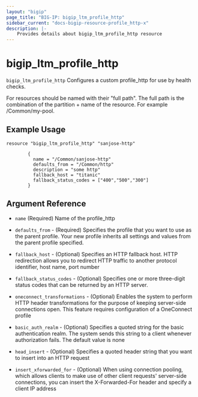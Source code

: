```yaml
---
layout: "bigip"
page_title: "BIG-IP: bigip_ltm_profile_http"
sidebar_current: "docs-bigip-resource-profile_http-x"
description: |-
    Provides details about bigip_ltm_profile_http resource
---
```


# bigip\_ltm\_profile_http

`bigip_ltm_profile_http` Configures a custom profile_http for use by health checks.

For resources should be named with their "full path". The full path is the combination of the partition + name of the resource. For example /Common/my-pool.

## Example Usage


```hcl
resource "bigip_ltm_profile_http" "sanjose-http"

        {
          name = "/Common/sanjose-http"
          defaults_from = "/Common/http"
          description = "some http"
          fallback_host = "titanic"
          fallback_status_codes = ["400","500","300"]
        }
```      

## Argument Reference

* `name` (Required) Name of the profile_http

* `defaults_from` - (Required) Specifies the profile that you want to use as the parent profile. Your new profile inherits all settings and values from the parent profile specified.

* `fallback_host` - (Optional) Specifies an HTTP fallback host. HTTP redirection allows you to redirect HTTP traffic to another protocol identifier, host name, port number

* `fallback_status_codes` - (Optional) Specifies one or more three-digit status codes that can be returned by an HTTP server.

* `oneconnect_transformations` - (Optional) Enables the system to perform HTTP header transformations for the purpose of  keeping server-side connections open. This feature requires configuration of a OneConnect profile

* `basic_auth_realm` - (Optional) Specifies a quoted string for the basic authentication realm. The system sends this string to a client whenever authorization fails. The default value is none

* `head_insert` - (Optional) Specifies a quoted header string that you want to insert into an HTTP request

* `insert_xforwarded_for` - (Optional) When using connection pooling, which allows clients to make use of other client requests' server-side connections, you can insert the X-Forwarded-For header and specify a client IP address
